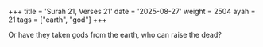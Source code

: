 +++
title = 'Surah 21, Verses 21'
date = '2025-08-27'
weight = 2504
ayah = 21
tags = ["earth", "god"]
+++

Or have they taken gods from the earth, who can raise the dead?